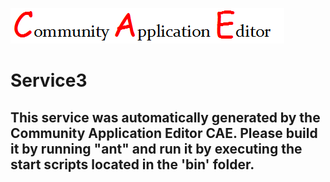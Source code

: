 ![CAE](https://github.com/PhilCAEOrg2/microservice-38/blob/master/img/logo.png)  

Service3
===================


This service was automatically generated by the Community Application Editor CAE. Please build it by running "ant" and run it by executing the start scripts located in the 'bin' folder.
---------------
